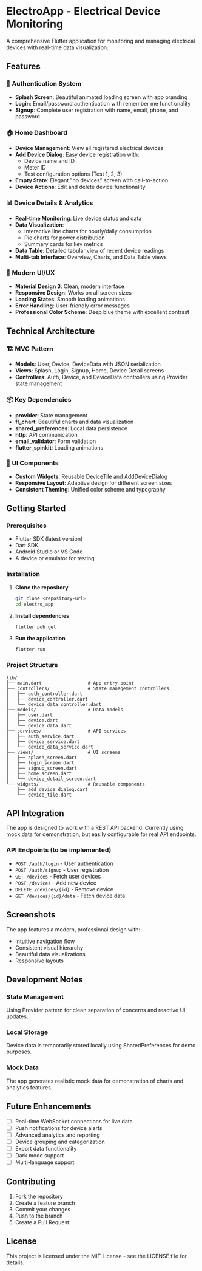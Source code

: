 # ElectroApp - Electrical Device Monitoring

A comprehensive Flutter application for monitoring and managing electrical devices with real-time data visualization.

## Features

### 🚀 Authentication System
- **Splash Screen**: Beautiful animated loading screen with app branding
- **Login**: Email/password authentication with remember me functionality
- **Signup**: Complete user registration with name, email, phone, and password

### 🏠 Home Dashboard
- **Device Management**: View all registered electrical devices
- **Add Device Dialog**: Easy device registration with:
  - Device name and ID
  - Meter ID
  - Test configuration options (Test 1, 2, 3)
- **Empty State**: Elegant "no devices" screen with call-to-action
- **Device Actions**: Edit and delete device functionality

### 📊 Device Details & Analytics
- **Real-time Monitoring**: Live device status and data
- **Data Visualization**: 
  - Interactive line charts for hourly/daily consumption
  - Pie charts for power distribution
  - Summary cards for key metrics
- **Data Table**: Detailed tabular view of recent device readings
- **Multi-tab Interface**: Overview, Charts, and Data Table views

### 📱 Modern UI/UX
- **Material Design 3**: Clean, modern interface
- **Responsive Design**: Works on all screen sizes
- **Loading States**: Smooth loading animations
- **Error Handling**: User-friendly error messages
- **Professional Color Scheme**: Deep blue theme with excellent contrast

## Technical Architecture

### 🏗️ MVC Pattern
- **Models**: User, Device, DeviceData with JSON serialization
- **Views**: Splash, Login, Signup, Home, Device Detail screens
- **Controllers**: Auth, Device, and DeviceData controllers using Provider state management

### 📦 Key Dependencies
- **provider**: State management
- **fl_chart**: Beautiful charts and data visualization  
- **shared_preferences**: Local data persistence
- **http**: API communication
- **email_validator**: Form validation
- **flutter_spinkit**: Loading animations

### 🎨 UI Components
- **Custom Widgets**: Reusable DeviceTile and AddDeviceDialog
- **Responsive Layout**: Adaptive design for different screen sizes
- **Consistent Theming**: Unified color scheme and typography

## Getting Started

### Prerequisites
- Flutter SDK (latest version)
- Dart SDK
- Android Studio or VS Code
- A device or emulator for testing

### Installation

1. **Clone the repository**
   ```bash
   git clone <repository-url>
   cd electro_app
   ```

2. **Install dependencies**
   ```bash
   flutter pub get
   ```

3. **Run the application**
   ```bash
   flutter run
   ```

### Project Structure
```
lib/
├── main.dart                 # App entry point
├── controllers/              # State management controllers
│   ├── auth_controller.dart
│   ├── device_controller.dart
│   └── device_data_controller.dart
├── models/                   # Data models
│   ├── user.dart
│   ├── device.dart
│   └── device_data.dart
├── services/                 # API services
│   ├── auth_service.dart
│   ├── device_service.dart
│   └── device_data_service.dart
├── views/                    # UI screens
│   ├── splash_screen.dart
│   ├── login_screen.dart
│   ├── signup_screen.dart
│   ├── home_screen.dart
│   └── device_detail_screen.dart
└── widgets/                  # Reusable components
    ├── add_device_dialog.dart
    └── device_tile.dart
```

## API Integration

The app is designed to work with a REST API backend. Currently using mock data for demonstration, but easily configurable for real API endpoints.

### API Endpoints (to be implemented)
- `POST /auth/login` - User authentication
- `POST /auth/signup` - User registration
- `GET /devices` - Fetch user devices
- `POST /devices` - Add new device
- `DELETE /devices/{id}` - Remove device
- `GET /devices/{id}/data` - Fetch device data

## Screenshots

The app features a modern, professional design with:
- Intuitive navigation flow
- Consistent visual hierarchy
- Beautiful data visualizations
- Responsive layouts

## Development Notes

### State Management
Using Provider pattern for clean separation of concerns and reactive UI updates.

### Local Storage
Device data is temporarily stored locally using SharedPreferences for demo purposes.

### Mock Data
The app generates realistic mock data for demonstration of charts and analytics features.

## Future Enhancements

- [ ] Real-time WebSocket connections for live data
- [ ] Push notifications for device alerts
- [ ] Advanced analytics and reporting
- [ ] Device grouping and categorization
- [ ] Export data functionality
- [ ] Dark mode support
- [ ] Multi-language support

## Contributing

1. Fork the repository
2. Create a feature branch
3. Commit your changes
4. Push to the branch
5. Create a Pull Request

## License

This project is licensed under the MIT License - see the LICENSE file for details.
